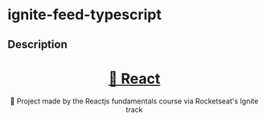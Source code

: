 # ignite-feed-typescript

## Description
<h1 align="center">
    <a href="https://pt-br.reactjs.org/">🔗 React</a>
</h1>
<p align="center">🚀 Project made by the Reactjs fundamentals course via Rocketseat's Ignite track</p>

<h1 align="center">
  <img alt="banner ignite feed" title="#Ignite Feed" src="./assets/cover.png />
</h1>

